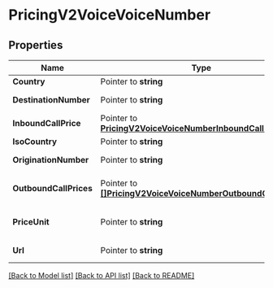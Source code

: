 # PricingV2VoiceVoiceNumber

## Properties
Name | Type | Description | Notes
------------ | ------------- | ------------- | -------------
**Country** | Pointer to **string** | The name of the country |
**DestinationNumber** | Pointer to **string** | The destination phone number, in E.164 format |
**InboundCallPrice** | Pointer to [**PricingV2VoiceVoiceNumberInboundCallPrice**](pricing_v2_voice_voice_number_inbound_call_price.md) |  |
**IsoCountry** | Pointer to **string** | The ISO country code |
**OriginationNumber** | Pointer to **string** | The origination phone number, in E.164 format |
**OutboundCallPrices** | Pointer to [**[]PricingV2VoiceVoiceNumberOutboundCallPrices**](pricing_v2_voice_voice_number_outbound_call_prices.md) | The list of OutboundCallPriceWithOrigin records |
**PriceUnit** | Pointer to **string** | The currency in which prices are measured, in ISO 4127 format (e.g. usd, eur, jpy) |
**Url** | Pointer to **string** | The absolute URL of the resource |

[[Back to Model list]](../README.md#documentation-for-models) [[Back to API list]](../README.md#documentation-for-api-endpoints) [[Back to README]](../README.md)



